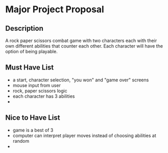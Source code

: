# Major Project Proposal

## Description

A rock paper scissors combat game with two characters each with their own different abilities that counter each other. Each character will have the option of being playable.

## Must Have List

- a start, character selection, "you won" and "game over" screens
- mouse input from user
- rock, paper scissors logic 
- each character has 3 abilities
- 

## Nice to Have List

- game is a best of 3 
- computer can interpret player moves instead of choosing abilities at random 
- 
